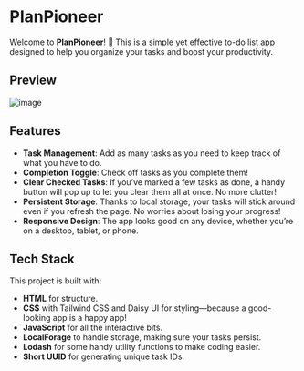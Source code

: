 # PlanPioneer

Welcome to **PlanPioneer**!
🎉 This is a simple yet effective to-do list app designed to help you organize your tasks and boost your productivity. 

## Preview

![image](preview.png)

## Features

- **Task Management**: Add as many tasks as you need to keep track of what you have to do.
- **Completion Toggle**: Check off tasks as you complete them!
- **Clear Checked Tasks**: If you’ve marked a few tasks as done, a handy button will pop up to let you clear them all at once. No more clutter!
- **Persistent Storage**: Thanks to local storage, your tasks will stick around even if you refresh the page. No worries about losing your progress!
- **Responsive Design**: The app looks good on any device, whether you’re on a desktop, tablet, or phone.

## Tech Stack

This project is built with:
- **HTML** for structure.
- **CSS** with Tailwind CSS and Daisy UI for styling—because a good-looking app is a happy app!
- **JavaScript** for all the interactive bits.
- **LocalForage** to handle storage, making sure your tasks persist.
- **Lodash** for some handy utility functions to make coding easier.
- **Short UUID** for generating unique task IDs.


